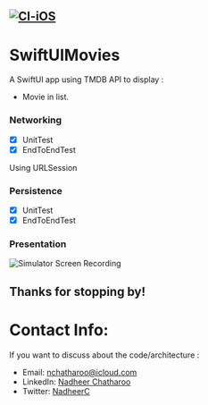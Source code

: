 [![CI-iOS](https://github.com/nchatharoo/SwiftUIMovies/actions/workflows/CI-iOS.yml/badge.svg?branch=main)](https://github.com/nchatharoo/SwiftUIMovies/actions/workflows/CI-iOS.yml)
------

# SwiftUIMovies
A SwiftUI app using TMDB API to display :

- Movie in list.

### Networking
- [x] UnitTest
- [x] EndToEndTest

Using URLSession

### Persistence
- [x] UnitTest
- [x] EndToEndTest

### Presentation
![Simulator Screen Recording](https://user-images.githubusercontent.com/4942793/129447152-bc09283d-81ce-4b23-8508-a42d64a5ebfc.gif)




## Thanks for stopping by!

# Contact Info:
If you want to discuss about the code/architecture :
- Email: nchatharoo@icloud.com
- LinkedIn: [Nadheer Chatharoo](https://www.linkedin.com/in/nadheer-chatharoo-98508585/)
- Twitter: [NadheerC](https://twitter.com/NadheerC)

